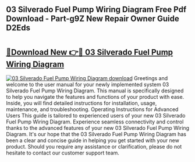 ## 03 Silverado Fuel Pump Wiring Diagram Free Pdf Download - Part-g9Z New Repair Owner Guide D2Eds

# <h2><a href="http://dfmdhv.blite.top/?on=03+Silverado+Fuel+Pump+Wiring+Diagram">🔗Download New 👉🔴 03 Silverado Fuel Pump Wiring Diagram</a></h2>

[![03 Silverado Fuel Pump Wiring Diagram download](https://i.imgur.com/lujVjoI.png)](http://dfmdhv.blite.top/?on=03+Silverado+Fuel+Pump+Wiring+Diagram)
Greetings and welcome to the user manual for your newly implemented system 03 Silverado Fuel Pump Wiring Diagram. This manual is specifically designed to help you navigate the features and functions of your product with ease. Inside, you will find detailed instructions for installation, usage, maintenance, and troubleshooting. Operating Instructions for Advanced Users This guide is tailored to experienced users of your new 03 Silverado Fuel Pump Wiring Diagram. Experience seamless connectivity and control thanks to the advanced features of your new 03 Silverado Fuel Pump Wiring Diagram. It's our hope that the 03 Silverado Fuel Pump Wiring Diagram has been a clear and concise guide in helping you get started with your new product. Should you require any assistance or clarification, please do not hesitate to contact our customer support team.
